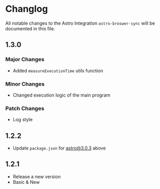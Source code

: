 # Changlog

All notable changes to the Astro Integration `astro-broswer-sync` will be documented in this file.

## 1.3.0

### Major Changes

- Added `measureExecutionTime` utils function

### Minor Changes

- Changed execution logic of the main program

### Patch Changes

- Log style

## 1.2.2

- Update `package.json` for astro@3.0.3 above

## 1.2.1

- Release a new version
- Basic & New
  